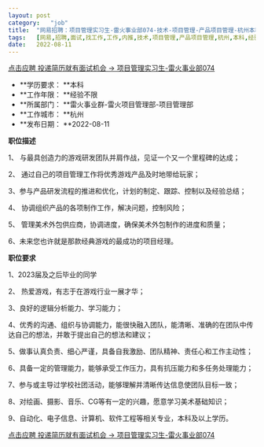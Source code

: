 ```yaml
---
layout:	post
category:	"job"
title:	"网易招聘：项目管理实习生-雷火事业部074-技术-项目管理-产品项目管理-杭州本科经验不限"
tags:	[网易,招聘,面试,找工作,工作,内推,技术,项目管理,产品项目管理,杭州,本科,经验不限]
date:	2022-08-11
---
```


[点击应聘 投递简历就有面试机会 ->  项目管理实习生-雷火事业部074](http://mobile.bole.netease.com/bole/boleDetail?id=8927&employeeId=346f03c3cda5f04c&key=all)



- **学历要求： **本科
- **工作年限： **经验不限
- **所属部门： **雷火事业群-雷火项目管理部-项目管理部
- **工作城市： **杭州
- **发布日期： **2022-08-11



**职位描述**

1、 与最具创造力的游戏研发团队并肩作战，见证一个又一个里程碑的达成；

2、 通过自己的项目管理工作将优秀游戏产品及时地带给玩家；

3、参与产品研发流程的推进和优化，计划的制定、跟踪、控制以及经验总结；

4、 协调组织产品的各项制作工作，解决问题，控制风险；

5、 管理美术外包供应商，协调进度，确保美术外包制作的进度和质量；

6、未来您也许就是那款经典游戏的最成功的项目经理。



**职位要求**

1、2023届及之后毕业的同学

2、 热爱游戏，有志于在游戏行业一展才华；

3、良好的逻辑分析能力、学习能力；

4、优秀的沟通、组织与协调能力，能很快融入团队，能清晰、准确的在团队中传达自己的想法，并敢于提出自己的想法和建议；

5、做事认真负责、细心严谨，具备自我激励、团队精神、责任心和工作主动性；

6、具备一定的管理能力，能够承受工作压力，具有抗压能力和多任务处理能力；

7、参与或主导过学校社团活动，能够理解并清晰传达信息使团队目标一致；

8、对绘画、摄影、音乐、CG等有一定的兴趣，愿意学习美术基础知识；

9、自动化、电子信息、计算机、软件工程等相关专业，本科及以上学历。



[点击应聘 投递简历就有面试机会 ->  项目管理实习生-雷火事业部074](http://mobile.bole.netease.com/bole/boleDetail?id=8927&employeeId=346f03c3cda5f04c&key=all)